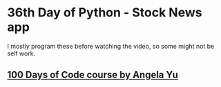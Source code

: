# 36th Day of Python - Stock News app

I mostly program these before watching the video, so some might not be self work.


## [100 Days of Code course by Angela Yu](https://www.udemy.com/share/103IHMCUcYdldQQQ==/)
